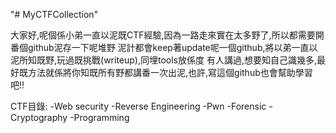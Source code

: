 "# MyCTFCollection" 

大家好,呢個係小弟一直以泥既CTF經驗,因為一路走來實在太多野了,所以都需要開番個github泥存一下呢堆野
泥計都會keep著update呢一個github,將以弟一直以泥所知既野,玩過既挑戰(writeup),同埋tools放係度
有人講過,想要知自己識幾多,最好既方法就係將你知既所有野都講番一次出泥,也許,寫這個github也會幫助學習吧!!

CTF目錄:
-Web security
-Reverse Engineering
-Pwn
-Forensic
-Cryptography
-Programming